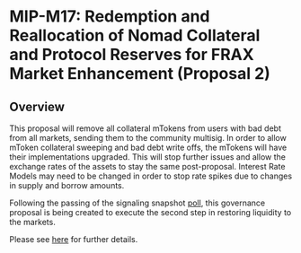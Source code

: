 # MIP-M17: Redemption and Reallocation of Nomad Collateral and Protocol Reserves for FRAX Market Enhancement (Proposal 2)

## Overview

This proposal will remove all collateral mTokens from users with bad debt from all markets, sending them to the community multisig. In order to allow mToken collateral sweeping and bad debt write offs, the mTokens will have their implementations upgraded. This will stop further issues and allow the exchange rates of the assets to stay the same post-proposal. Interest Rate Models may need to be changed in order to stop rate spikes due to changes in supply and borrow amounts.

Following the passing of the signaling snapshot [poll](https://snapshot.org/#/moonwell-governance.eth/proposal/0xe30b2ec324ad04397eb864dd464d3f57f44c63ccf684c9a126f9dd34908fd5c7), this governance proposal is being created to execute the second step in restoring liquidity to the markets.

Please see [here](https://forum.moonwell.fi/t/request-for-proposal-rfp-redemption-and-reallocation-of-nomad-collateral-and-protocol-reserves-for-frax-market-enhancement/746/3) for further details.
